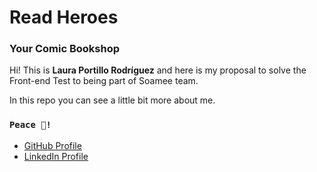# Read Heroes

### Your Comic Bookshop

Hi! This is **Laura Portillo Rodríguez** and here is my proposal to solve the Front-end Test to being part of Soamee team.

In this repo you can see a little bit more about me.

### `Peace 🖖!`

- [GitHub Profile](https://github.com/lauraportillo)
- [LinkedIn Profile](https://www.linkedin.com/in/laura-portillo-rodr%C3%ADguez/)
